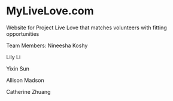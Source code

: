 # MyLiveLove.com
Website for Project Live Love that matches volunteers with fitting opportunities

Team Members:
Nineesha Koshy

Lily Li

Yixin Sun

Allison Madson

Catherine Zhuang